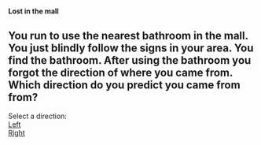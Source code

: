 #### Lost in the mall

You run to use the nearest bathroom in the mall.
You just blindly follow the signs in your area. You find the bathroom. 
After using the bathroom you forgot the direction of where you came from. 
Which direction do you predict you came from from?
---
Select a direction:  
[Left](../directleft1.md)  
[Right](../directright.md)
